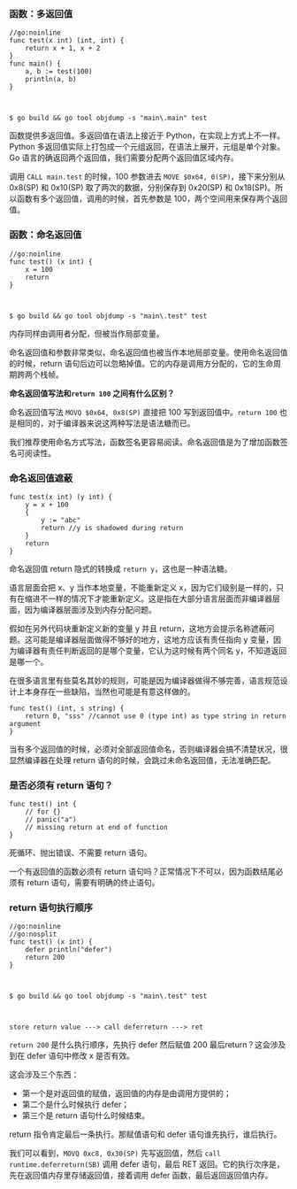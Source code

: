 ### 函数：多返回值

    
    
    //go:noinline
    func test(x int) (int, int) {
        return x + 1, x + 2
    }
    func main() {
        a, b := test(100)
        println(a, b)
    }
    
    
    
    $ go build && go tool objdump -s "main\.main" test
    

函数提供多返回值。多返回值在语法上接近于 Python，在实现上方式上不一样。Python
多返回值实际上打包成一个元组返回，在语法上展开，元组是单个对象。Go 语言的确返回两个返回值，我们需要分配两个返回值区域内存。

调用 `CALL main.test` 的时候，100 参数进去 `MOVE $0x64, 0(SP)`，接下来分别从 0x8(SP) 和 0x10(SP)
取了两次的数据，分别保存到 0x20(SP) 和 0x18(SP)。所以函数有多个返回值，调用的时候，首先参数是 100，两个空间用来保存两个返回值。

### 函数：命名返回值

    
    
    //go:noinline
    func test() (x int) {
        x = 100
        return
    }
    
    
    
    $ go build && go tool objdump -s "main\.test" test
    

内存同样由调用者分配，但被当作局部变量。

命名返回值和参数非常类似，命名返回值也被当作本地局部变量。使用命名返回值的时候，return
语句后边可以忽略掉值。它的内存是调用方分配的，它的生命周期跨两个栈帧。

**命名返回值写法和`return 100` 之间有什么区别？**

命名返回值写法 `MOVQ $0x64, 0x8(SP)` 直接把 100 写到返回值中。`return 100`
也是相同的，对于编译器来说这两种写法是语法糖而已。

我们推荐使用命名方式写法，函数签名更容易阅读。命名返回值是为了增加函数签名可阅读性。

### 命名返回值遮蔽

    
    
    func test(x int) (y int) {
        y = x + 100
        {
            y := "abc"
            return //y is shadowed during return
        }
        return
    }
    

命名返回值 return 隐式的转换成 `return y`，这也是一种语法糖。

语言层面会把 x、y 当作本地变量，不能重新定义
x，因为它们级别是一样的，只有在缩进不一样的情况下才能重新定义。这是指在大部分语言层面而非编译器层面，因为编译器层面涉及到内存分配问题。

假如在另外代码块重新定义新的变量 y 并且 return，这地方会提示名称遮蔽问题。这可能是编译器层面做得不够好的地方，这地方应该有责任指向 y
变量，因为编译器有责任判断返回的是哪个变量，它认为这时候有两个同名 y，不知道返回是哪一个。

在很多语言里有些莫名其妙的规则，可能是因为编译器做得不够完善，语言规范设计上本身存在一些缺陷，当然也可能是有意这样做的。

    
    
    func test() (int, s string) {
        return 0, "sss" //cannot use 0 (type int) as type string in return argument
    }
    

当有多个返回值的时候，必须对全部返回值命名，否则编译器会搞不清楚状况，很显然编译器在处理 return 语句的时候，会跳过未命名返回值，无法准确匹配。

### 是否必须有 return 语句？

    
    
    func test() int {
        // for {}
        // panic("a")
        // missing return at end of function
    }
    

死循环、抛出错误、不需要 return 语句。

一个有返回值的函数必须有 return 语句吗？正常情况下不可以，因为函数结尾必须有 return 语句，需要有明确的终止语句。

### return 语句执行顺序

    
    
    //go:noinline
    //go:nosplit
    func test() (x int) {
        defer println("defer")
        return 200
    }
    
    
    
    $ go build && go tool objdump -s "main\.test" test
    
    
    
    store return value ---> call deferreturn ---> ret
    

`return 200` 是什么执行顺序，先执行 defer 然后赋值 200 最后return？这会涉及到在 defer 语句中修改 x 是否有效。

这会涉及三个东西：

  * 第一个是对返回值的赋值，返回值的内存是由调用方提供的；
  * 第二个是什么时候执行 defer；
  * 第三个是 return 语句什么时候结束。

return 指令肯定最后一条执行。那赋值语句和 defer 语句谁先执行，谁后执行。

我们可以看到，`MOVQ 0xc8, 0x30(SP)` 先写返回值，然后 `call runtime.deferreturn(SB)` 调用 defer
语句，最后 RET 返回。它的执行次序是，先在返回值内存里存储返回值，接着调用 defer 函数，最后返回返回值内存。

